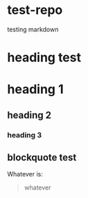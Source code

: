 # test-repo
testing markdown

# heading test
# heading 1
## heading 2
### heading 3

## blockquote test
Whatever is:
>whatever
